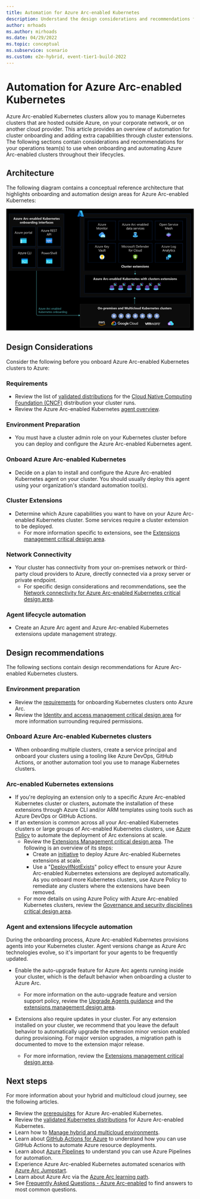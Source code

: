 ```yaml
---
title: Automation for Azure Arc-enabled Kubernetes
description: Understand the design considerations and recommendations for automation of Arc-enabled Kubernetes
author: mrhoads
ms.author: mirhoads
ms.date: 04/29/2022
ms.topic: conceptual
ms.subservice: scenario
ms.custom: e2e-hybrid, event-tier1-build-2022
---
```


# Automation for Azure Arc-enabled Kubernetes

Azure Arc-enabled Kubernetes clusters allow you to manage Kubernetes clusters that are hosted outside Azure, on your corporate network, or on another cloud provider. This article provides an overview of automation for cluster onboarding and adding extra capabilities through cluster extensions. The following sections contain considerations and recommendations for your operations team(s) to use when onboarding and automating Azure Arc-enabled clusters throughout their lifecycles.

## Architecture

The following diagram contains a conceptual reference architecture that highlights onboarding and automation design areas for Azure Arc-enabled Kubernetes:

[![Diagram that shows onboarding and extension Integration.](./media/arc-enabled-kubernetes-onboarding.png)](./media/arc-enabled-kubernetes-onboarding.png#lightbox)

## Design Considerations

Consider the following before you onboard Azure Arc-enabled Kubernetes clusters to Azure:

### Requirements

- Review the list of [validated distributions](/azure/azure-arc/kubernetes/validation-program#validated-distributions) for the [Cloud Native Computing Foundation (CNCF)](/azure/azure-arc/kubernetes/overview#supported-kubernetes-distribution) distribution your cluster runs.
- Review the Azure Arc-enabled Kubernetes [agent overview](/azure/azure-arc/kubernetes/conceptual-agent-overview).

### Environment Preparation

- You must have a cluster admin role on your Kubernetes cluster before you can deploy and configure the Azure Arc-enabled Kubernetes agent.

### Onboard Azure Arc-enabled Kubernetes

- Decide on a plan to install and configure the Azure Arc-enabled Kubernetes agent on your cluster. You should usually deploy this agent using your organization's standard automation tool(s).

### Cluster Extensions

- Determine which Azure capabilities you want to have on your Azure Arc-enabled Kubernetes cluster. Some services require a cluster extension to be deployed.
  - For more information specific to extensions, see the [Extensions management critical design area](./eslz-arc-kubernetes-extensions-management.md).

### Network Connectivity

- Your cluster has connectivity from your on-premises network or third-party cloud providers to Azure, directly connected via a proxy server or private endpoint.
  - For specific design considerations and recommendations, see the [Network connectivity for Azure Arc-enabled Kubernetes critical design area](./eslz-arc-kubernetes-network-connectivity.md).

### Agent lifecycle automation

- Create an Azure Arc agent and Azure Arc-enabled Kubernetes extensions update management strategy.

## Design recommendations

The following sections contain design recommendations for Azure Arc-enabled Kubernetes clusters.

### Environment preparation

- Review the [requirements](/azure/azure-arc/kubernetes/quickstart-connect-cluster?tabs=azure-cli#prerequisites) for onboarding Kubernetes clusters onto Azure Arc.
- Review the [Identity and access management critical design area](./eslz-arc-kubernetes-identity-access-management.md) for more information surrounding required permissions.

### Onboard Azure Arc-enabled Kubernetes clusters

- When onboarding multiple clusters, create a service principal and onboard your clusters using a tooling like Azure DevOps, GitHub Actions, or another automation tool you use to manage Kubernetes clusters.

### Arc-enabled Kubernetes extensions

- If you're deploying an extension only to a specific Azure Arc-enabled Kubernetes cluster or clusters, automate the installation of these extensions through Azure CLI and/or ARM templates using tools such as Azure DevOps or GitHub Actions.
- If an extension is common across all your Arc-enabled Kubernetes clusters or large groups of Arc-enabled Kubernetes clusters, use [Azure Policy](/azure/governance/policy/overview) to automate the deployment of Arc extensions at scale.
  - Review the [Extensions Management critical design area](./eslz-arc-kubernetes-extensions-management.md). The following is an overview of its steps:
    - Create an [initiative](/azure/security-center/security-policy-concept#what-is-a-security-initiative) to deploy Azure Arc-enabled Kubernetes extensions at scale.
    - Use a "[DeployIfNotExists](/azure/governance/policy/concepts/effects#deployifnotexists)" policy effect to ensure your Azure Arc-enabled Kubernetes extensions are deployed automatically. As you onboard more Kubernetes clusters, use Azure Policy to remediate any clusters where the extensions have been removed.
  - For more details on using Azure Policy with Azure Arc-enabled Kubernetes clusters, review the [Governance and security disciplines critical design area](./eslz-arc-kubernetes-governance-disciplines.md).

### Agent and extensions lifecycle automation

During the onboarding process, Azure Arc-enabled Kubernetes provisions agents into your Kubernetes cluster. Agent versions change as Azure Arc technologies evolve, so it's important for your agents to be frequently updated.

- Enable the auto-upgrade feature for Azure Arc agents running inside your cluster, which is the default behavior when onboarding a cluster to Azure Arc. 
  - For more information on the auto-upgrade feature and version support policy, review the [Upgrade Agents guidance](/azure/azure-arc/kubernetes/agent-upgrade) and the [extensions management design area](./eslz-arc-kubernetes-extensions-management.md).

- Extensions also require updates in your cluster. For any extension installed on your cluster, we recommend that you leave the default behavior to automatically upgrade the extension minor version enabled during provisioning. For major version upgrades, a migration path is documented to move to the extension major release.
  - For more information, review the [Extensions management critical design area](./eslz-arc-kubernetes-extensions-management.md).

## Next steps

For more information about your hybrid and multicloud cloud journey, see the following articles.

- Review the [prerequisites](/azure/azure-arc/kubernetes/quickstart-connect-cluster?tabs=azure-cli#prerequisites) for Azure Arc-enabled Kubernetes.
- Review the [validated Kubernetes distributions](/azure/azure-arc/kubernetes/validation-program#validated-distributions) for Azure Arc-enabled Kubernetes.
- Learn how to [Manage hybrid and multicloud environments](../manage.md).
- Learn about [GitHub Actions for Azure](/azure/developer/github/github-actions) to understand how you can use GitHub Actions to automate Azure resource deployments.
- Learn about [Azure Pipelines](/azure/devops/pipelines/get-started/what-is-azure-pipelines) to understand you can use Azure Pipelines for automation.
- Experience Azure Arc-enabled Kubernetes automated scenarios with [Azure Arc Jumpstart](https://azurearcjumpstart.io/azure_arc_jumpstart/azure_arc_k8s/).
- Learn about Azure Arc via the [Azure Arc learning path](/training/paths/manage-hybrid-infrastructure-with-azure-arc/).
- See [Frequently Asked Questions - Azure Arc-enabled](/azure/azure-arc/kubernetes/faq) to find answers to most common questions.
